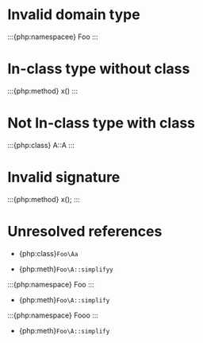 # Invalid domain type

:::{php:namespacee} Foo
:::

# In-class type without class

:::{php:method} x()
:::

# Not In-class type with class

:::{php:class} A::A
:::

# Invalid signature

:::{php:method} x();
:::

# Unresolved references

- {php:class}`Foo\Aa`

- {php:meth}`Foo\A::simplifyy`

:::{php:namespace} Foo
:::

- {php:meth}`Foo\A::simplify`

:::{php:namespace} Fooo
:::

- {php:meth}`Foo\A::simplify`
